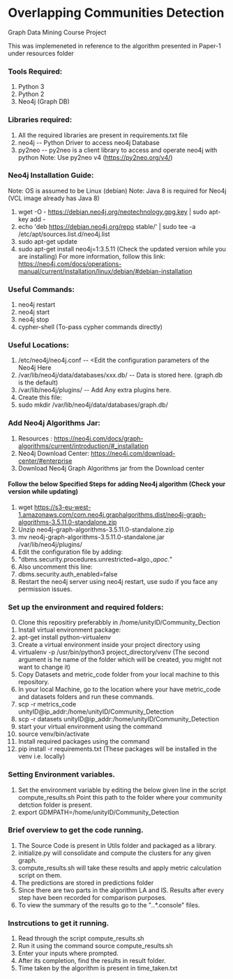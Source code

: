 # Overlapping Communities Detection
Graph Data Mining Course Project

This was implemeneted in reference to the algorithm presented in Paper-1 under resources folder  

### Tools Required:
1) Python 3
2) Python 2
3) Neo4j (Graph DB)

### Libraries required:
1) All the required libraries are present in requirements.txt file
2) neo4j -- Python Driver to access neo4j Database
3) py2neo -- py2neo is a client library to access and operate neo4j with python
Note: Use py2neo v4 (https://py2neo.org/v4/) 

### Neo4j Installation Guide:
Note: OS is assumed to be Linux (debian)
Note: Java 8 is required for Neo4j (VCL image already has Java 8)
1) wget -O - https://debian.neo4j.org/neotechnology.gpg.key | sudo apt-key add -
2) echo 'deb https://debian.neo4j.org/repo stable/' | sudo tee -a /etc/apt/sources.list.d/neo4j.list
3) sudo apt-get update
4) sudo apt-get install neo4j=1:3.5.11 (Check the updated version while you are installing)
For more information, follow this link: https://neo4j.com/docs/operations-manual/current/installation/linux/debian/#debian-installation


### Useful Commands:
1) neo4j restart
2) neo4j start
3) neo4j stop
4) cypher-shell (To-pass cypher commands directly)

### Useful Locations:
1) /etc/neo4j/neo4j.conf -- <Edit the configuration parameters of the Neo4j Here
2) /var/lib/neo4j/data/databases/xxx.db/ -- Data is stored here. (graph.db is the default)
3) /var/lib/neo4j/plugins/ -- Add Any extra plugins here. 
4) Create this file:
5) sudo mkdir /var/lib/neo4j/data/databases/graph.db/

### Add Neo4j Algorithms Jar:
1) Resources : https://neo4j.com/docs/graph-algorithms/current/introduction/#_installation
2) Neo4j Download Center: https://neo4j.com/download-center/#enterprise
3) Download Neo4j Graph Algorithms jar from the Download center

#### Follow the below Specified Steps for adding Neo4j algorithm (Check your version while updating)
1) wget https://s3-eu-west-1.amazonaws.com/com.neo4j.graphalgorithms.dist/neo4j-graph-algorithms-3.5.11.0-standalone.zip
2) Unzip neo4j-graph-algorithms-3.5.11.0-standalone.zip
3) mv neo4j-graph-algorithms-3.5.11.0-standalone.jar /var/lib/neo4j/plugins/
4) Edit the configuration file by adding:
5) "dbms.security.procedures.unrestricted=algo.*,apoc.*"
6) Also uncomment this line:
8) dbms.security.auth_enabled=false
9) Restart the neo4j server using neo4j restart, use sudo if you face any permission issues.

### Set up the environment and required folders:
0) Clone this repositiry preferabbly in /home/unityID/Community_Dection
1) Install virtual environment package:
2) apt-get install python-virtualenv
3) Create a virtual environment inside your project directory using 
4) virtualenv -p /usr/bin/python3 project_directory/venv (The second argument is he name of the folder which will be created, you might not want to change it)
5) Copy Datasets and metric_code folder from your local machine to this repository.
6) In your local Machine, go to the location where your have metric_code and datasets folders and run these commands.
7) scp -r metrics_code unityID@ip_addr:/home/unityID/Community_Detection
8) scp -r datasets unityID@ip_addr:/home/unityID/Community_Detection
9) start your virtual environment using the command
10) source venv/bin/activate
11) Install required packages using the command
12) pip install -r requirements.txt (These packages will be installed in the venv i.e. locally)

### Setting Environment variables.
1) Set the environment variable by editing the below given line in the script compute_results.sh
Point this path to the folder where your community detction folder is present.
2) export GDMPATH=/home/unityID/Community_Detection

### Brief overview to get the code running.
1) The Source Code is present in Utils folder and packaged as a library.
2) initialize.py will consolidate and compute the clusters for any given graph.
3) compute_results.sh will take these results and apply metric calculation script on them.
4) The predictions are stored in predictions folder
5) Since there are two parts in the algorithm LA and IS. Results after every step have been recorded for comparison purposes.
6) To view the summary of the results go to the "*.*.*.console" files.

### Instrcutions to get it running.
1) Read through the script compute_results.sh
2) Run it using the command source compute_results.sh
3) Enter your inputs where prompted.
4) After its completion, find the results in result folder.
5) Time taken by the algorithm is present in time_taken.txt
